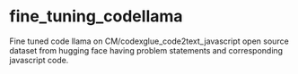 # fine_tuning_codellama
Fine tuned code llama on CM/codexglue_code2text_javascript open source dataset from hugging face having problem statements and corresponding javascript code.
